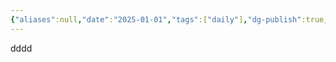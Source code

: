 ```yaml
---
{"aliases":null,"date":"2025-01-01","tags":["daily"],"dg-publish":true,"dg-home":false,"public":false,"permalink":"/tung-ly/0-daily/2024-aug-35/website-a/","dgPassFrontmatter":true}
---
```


dddd